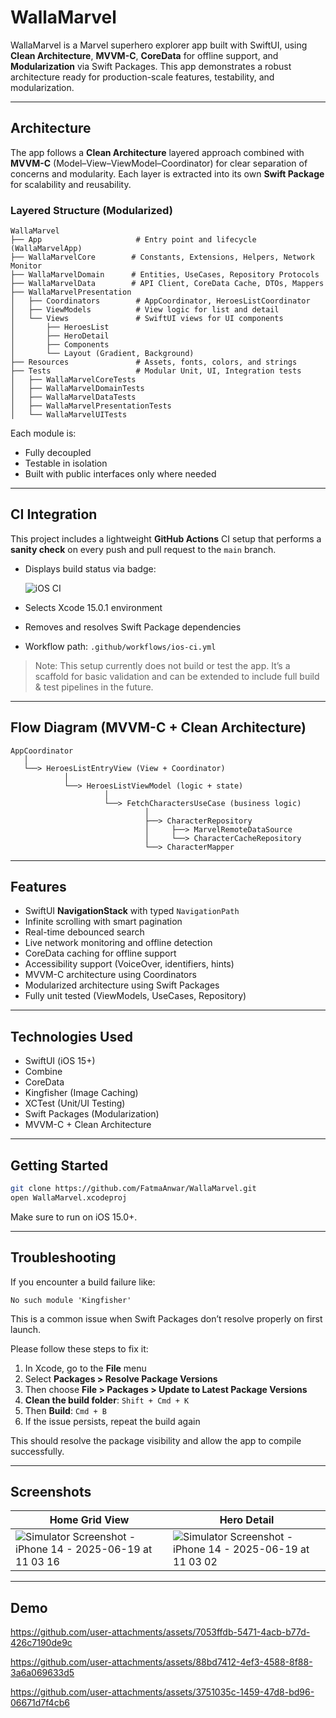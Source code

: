 # WallaMarvel

WallaMarvel is a Marvel superhero explorer app built with SwiftUI, using **Clean Architecture**, **MVVM-C**, **CoreData** for offline support, and **Modularization** via Swift Packages. This app demonstrates a robust architecture ready for production-scale features, testability, and modularization.

---

## Architecture

The app follows a **Clean Architecture** layered approach combined with **MVVM-C** (Model–View–ViewModel–Coordinator) for clear separation of concerns and modularity. Each layer is extracted into its own **Swift Package** for scalability and reusability.

### Layered Structure (Modularized)


```
WallaMarvel
├── App                     # Entry point and lifecycle (WallaMarvelApp)
├── WallaMarvelCore        # Constants, Extensions, Helpers, Network Monitor
├── WallaMarvelDomain      # Entities, UseCases, Repository Protocols
├── WallaMarvelData        # API Client, CoreData Cache, DTOs, Mappers
├── WallaMarvelPresentation
│   ├── Coordinators        # AppCoordinator, HeroesListCoordinator
│   ├── ViewModels          # View logic for list and detail
│   └── Views               # SwiftUI views for UI components
│       ├── HeroesList
│       ├── HeroDetail
│       ├── Components
│       └── Layout (Gradient, Background)
├── Resources               # Assets, fonts, colors, and strings
├── Tests                   # Modular Unit, UI, Integration tests
│   ├── WallaMarvelCoreTests
│   ├── WallaMarvelDomainTests
│   ├── WallaMarvelDataTests
│   ├── WallaMarvelPresentationTests
│   └── WallaMarvelUITests
```


Each module is:
- Fully decoupled
- Testable in isolation
- Built with public interfaces only where needed

---

## CI Integration

This project includes a lightweight **GitHub Actions** CI setup that performs a **sanity check** on every push and pull request to the `main` branch.

- Displays build status via badge:

  ![iOS CI](https://github.com/FatmaAnwar/WallaMarvel/actions/workflows/ios-ci.yml/badge.svg)
- Selects Xcode 15.0.1 environment
- Removes and resolves Swift Package dependencies
- Workflow path: `.github/workflows/ios-ci.yml`

> Note: This setup currently does not build or test the app. It’s a scaffold for basic validation and can be extended to include full build & test pipelines in the future.

---

## Flow Diagram (MVVM-C + Clean Architecture)

```
AppCoordinator
   │
   └──> HeroesListEntryView (View + Coordinator)
            │
            └──> HeroesListViewModel (logic + state)
                     │
                     └──> FetchCharactersUseCase (business logic)
                              │
                              ├──> CharacterRepository
                              │     ├──> MarvelRemoteDataSource
                              │     └──> CharacterCacheRepository
                              └──> CharacterMapper
```

---

## Features

* SwiftUI **NavigationStack** with typed `NavigationPath`
* Infinite scrolling with smart pagination
* Real-time debounced search
* Live network monitoring and offline detection
* CoreData caching for offline support
* Accessibility support (VoiceOver, identifiers, hints)
* MVVM-C architecture using Coordinators
* Modularized architecture using Swift Packages
* Fully unit tested (ViewModels, UseCases, Repository)

---

## Technologies Used

* SwiftUI (iOS 15+)
* Combine
* CoreData
* Kingfisher (Image Caching)
* XCTest (Unit/UI Testing)
* Swift Packages (Modularization)
* MVVM-C + Clean Architecture

---

## Getting Started

```bash
git clone https://github.com/FatmaAnwar/WallaMarvel.git
open WallaMarvel.xcodeproj
```

Make sure to run on iOS 15.0+.

---

## Troubleshooting

If you encounter a build failure like:

```
No such module 'Kingfisher'
```

This is a common issue when Swift Packages don’t resolve properly on first launch.

Please follow these steps to fix it:

1. In Xcode, go to the **File** menu
2. Select **Packages > Resolve Package Versions**
3. Then choose **File > Packages > Update to Latest Package Versions**
4. **Clean the build folder**: `Shift + Cmd + K`
5. Then **Build**: `Cmd + B`
6. If the issue persists, repeat the build again

This should resolve the package visibility and allow the app to compile successfully.

---

## Screenshots

| Home Grid View         | Hero Detail                |
| ---------------------- | -------------------------- |
| ![Simulator Screenshot - iPhone 14 - 2025-06-19 at 11 03 16](https://github.com/user-attachments/assets/2066ef13-6dd3-44f9-a3d9-e2a75c18668c) | ![Simulator Screenshot - iPhone 14 - 2025-06-19 at 11 03 02](https://github.com/user-attachments/assets/5664586f-6115-4ecc-9c12-831b1e16cf31) |

---

## Demo

https://github.com/user-attachments/assets/7053ffdb-5471-4acb-b77d-426c7190de9c

https://github.com/user-attachments/assets/88bd7412-4ef3-4588-8f88-3a6a069633d5

https://github.com/user-attachments/assets/3751035c-1459-47d8-bd96-06671d7f4cb6
